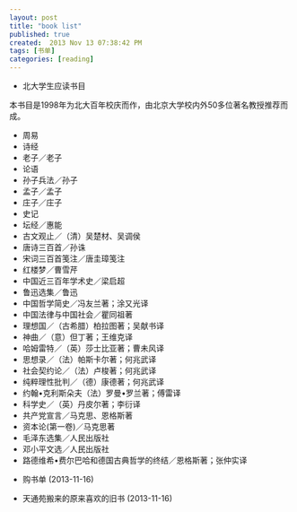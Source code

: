 ```yaml
---
layout: post
title: "book list"
published: true
created:  2013 Nov 13 07:38:42 PM
tags: [书单]
categories: [reading]
---
```


* 北大学生应读书目     

本书目是1998年为北大百年校庆而作，由北京大学校内外50多位著名教授推荐而成。

- 周易 
- 诗经 
- 老子／老子 
- 论语     
- 孙子兵法／孙子 
- 孟子／孟子 
- 庄子／庄子 
- 史记    
- 坛经／惠能 
- 古文观止／（清）吴楚材、吴调侯  
- 唐诗三百首／孙诛 
- 宋词三百首笺注／唐圭璋笺注    
- 红楼梦／曹雪芹 
- 中国近三百年学术史／梁启超     
- 鲁迅选集／鲁迅 
- 中国哲学简史／冯友兰著；涂又光译     
- 中国法律与中国社会／瞿同祖著 
- 理想国／（古希腊）柏拉图著；吴献书译    
- 神曲／（意）但丁著；王维克译 
- 哈姆雷特／（英）莎士比亚著；曹未风译    
- 思想录／（法）帕斯卡尔著；何兆武译 
- 社会契约论／（法）卢梭著；何兆武译     
- 纯粹理性批判／（德）康德著；何兆武译 
- 约翰•克利斯朵夫（法）罗曼•罗兰著；傅雷译    
- 科学史／（英）丹皮尔著；李衍译 
- 共产党宣言／马克思、恩格斯著    
- 资本论(第一卷)／马克思著 
- 毛泽东选集／人民出版社     
- 邓小平文选／人民出版社 
- 路德维希•费尔巴哈和德国古典哲学的终结／恩格斯著；张仲实译

* 购书单 (2013-11-16) 


* 天通苑搬来的原来喜欢的旧书 (2013-11-16) 


